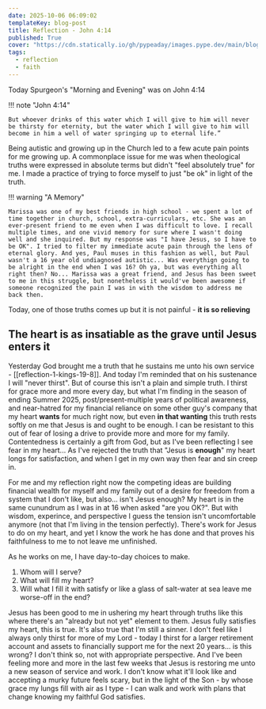 ```yaml
---
date: 2025-10-06 06:09:02
templateKey: blog-post
title: Reflection - John 4:14
published: True
cover: "https://cdn.statically.io/gh/pypeaday/images.pype.dev/main/blog-media/20251006114632_0f7eac97.png"
tags:
  - reflection
  - faith
---
```


Today Spurgeon's "Morning and Evening" was on John 4:14

!!! note "John 4:14"

    But whoever drinks of this water which I will give to him will never be thirsty for eternity, but the water which I will give to him will become in him a well of water springing up to eternal life.”

Being autistic and growing up in the Church led to a few acute pain points for
me growing up. A commonplace issue for me was when theological truths were
expressed in absolute terms but didn't "feel absolutely true" for me. I made a
practice of trying to force myself to just "be ok" in light of the truth.

!!! warning "A Memory"

    Marissa was one of my best friends in high school - we spent a lot of time together in church, school, extra-curriculars, etc. She was an ever-present friend to me even when I was difficult to love. I recall multiple times, and one vivid memory for sure where I wasn't doing well and she inquired. But my response was "I have Jesus, so I have to be OK". I tried to filter my immediate acute pain through the lens of eternal glory. And yes, Paul muses in this fashion as well, but Paul wasn't a 16 year old undiagnosed autistic... Was everythign going to be alright in the end when I was 16? Oh ya, but was everything all right then? No... Marissa was a great friend, and Jesus has been sweet to me in this struggle, but nonetheless it would've been awesome if someone recognized the pain I was in with the wisdom to address me back then.

Today, one of those truths comes up but it is not painful - **it is so relieving**

## The heart is as insatiable as the grave until Jesus enters it

Yesterday God brought me a truth that he sustains me unto his own service -
[[reflection-1-kings-19-8]]. And today I'm reminded that on his sustenance I
will "never thirst". But of course this isn't a plain and simple truth. I
thirst for grace more and more every day, but what I'm finding in the season of
ending Summer 2025, post/present-multiple years of political awareness, and
near-hatred for my financial reliance on some other guy's company that my heart
**wants** for much right now, but even **in that wanting** this truth rests
softly on me that Jesus is and ought to be enough. I can be resistant to this
out of fear of losing a drive to provide more and more for my family.
Contentedness is certainly a gift from God, but as I've been reflecting I see
fear in my heart... As I've rejected the truth that "Jesus is **enough**" my
heart longs for satisfaction, and when I get in my own way then fear and sin
creep in.

For me and my reflection right now the competing ideas are building financial
wealth for myself and my family out of a desire for freedom from a system that
I don't like, but also... isn't Jesus enough? My heart is in the same cunundrum
as I was in at 16 when asked "are you OK?". But with wisdom, experince, and
perspective I guess the tension isn't uncomfortable anymore (not that I'm
living in the tension perfectly). There's work for Jesus to do on my heart, and
yet I know the work he has done and that proves his faithfulness to me to not
leave me unfinished.

As he works on me, I have day-to-day choices to make.

1. Whom will I serve?
2. What will fill my heart?
3. Will what I fill it with satisfy or like a glass of salt-water at sea leave me worse-off in the end?

Jesus has been good to me in ushering my heart through truths like this where
there's an "already but not yet" element to them. Jesus fully satisfies my
heart, this is true. It's also true that I'm still a sinner. I don't feel like
I always only thirst for more of my Lord - today I thirst for a larger
retirement account and assets to financially support me for the next 20
years... is this wrong? I don't think so, not with appropriate perspective. And
I've been feeling more and more in the last few weeks that Jesus is restoring
me unto a new season of service and work. I don't know what it'll look like and
accepting a murky future feels scary, but in the light of the Son - by whose
grace my lungs fill with air as I type - I can walk and work with plans that
change knowing my faithful God satisfies.
